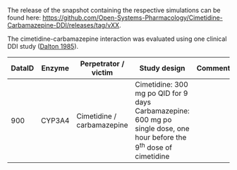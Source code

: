 The release of the snapshot containing the respective simulations can be found here:
https://github.com/Open-Systems-Pharmacology/Cimetidine-Carbamazepine-DDI/releases/tag/vXX.

The cimetidine-carbamazepine interaction was evaluated using one clinical DDI study ([Dalton 1985](#4-references)).



| DataID | Enzyme | Perpetrator / victim       | Study design                                                 | Comment                                                      | Clinical study                        |
| ------ | ------ | -------------------------- | ------------------------------------------------------------ | ------------------------------------------------------------ | ------------------------------------- |
| 900 | CYP3A4 | Cimetidine / carbamazepine | Cimetidine: 300 mg po QID for 9 days<br />Carbamazepine: 600 mg po single dose, one hour before the 9<sup>th</sup> dose of cimetidine |                                                              | [Dalton 1985](#4-references)     |

